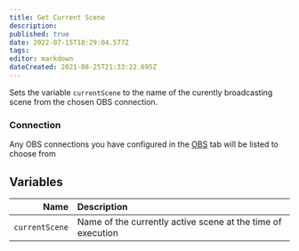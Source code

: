 ```yaml
---
title: Get Current Scene
description: 
published: true
date: 2022-07-15T18:29:04.577Z
tags: 
editor: markdown
dateCreated: 2021-08-25T21:33:22.695Z
---
```


Sets the variable `currentScene` to the name of the curently broadcasting scene from the chosen OBS connection.

### Connection

Any OBS connections you have configured in the [OBS](/OBS) tab will be listed to choose from

## Variables

| Name | Description |
|-----:|:------------|
| `currentScene` | Name of the currently active scene at the time of execution